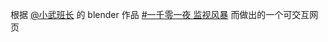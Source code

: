 根据 [@小武班长](https://www.xiaohongshu.com/user/profile/60229509000000000100a520) 的 blender 作品 [#一千零一夜 监视风暴](https://www.xiaohongshu.com/explore/65aaa4bd000000002d031dc3) 而做出的一个可交互网页